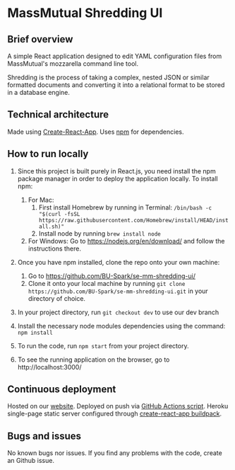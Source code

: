 # MassMutual Shredding UI

## Brief overview

A simple React application designed to edit YAML configuration files from MassMutual's mozzarella command line tool.

Shredding is the process of taking a complex, nested JSON or similar formatted documents and converting it into a relational format to be stored in a database engine.

## Technical architecture
Made using [Create-React-App](https://create-react-app.dev/). Uses [npm](https://www.npmjs.com/) for dependencies.

## How to run locally

1. Since this project is built purely in React.js, you need install the npm package manager in order to deploy the application locally. To install npm:
    1. For Mac: 
        1. First install Homebrew by running in Terminal: `/bin/bash -c "$(curl -fsSL https://raw.githubusercontent.com/Homebrew/install/HEAD/install.sh)"`
        2. Install node by running `brew install node`
    2. For Windows: Go to https://nodejs.org/en/download/ and follow the instructions there.

2. Once you have npm installed, clone the repo onto your own machine:
    1. Go to https://github.com/BU-Spark/se-mm-shredding-ui/
    2. Clone it onto your local machine by running `git clone https://github.com/BU-Spark/se-mm-shredding-ui.git` in your directory of choice.

3. In your project directory, run `git checkout dev` to use our dev branch

4. Install the necessary node modules dependencies using the command: `npm install`

5. To run the code, run `npm start` from your project directory.

6. To see the running application on the browser, go to http://localhost:3000/

## Continuous deployment
Hosted on our [website](http://shreddingui.herokuapp.com/). Deployed on push via [GitHub Actions script](.github/workflows/main.yml). Heroku single-page static server configured through [create-react-app buildpack](https://github.com/mars/create-react-app-buildpack).

## Bugs and issues
No known bugs nor issues. If you find any problems with the code, create an Github issue.
